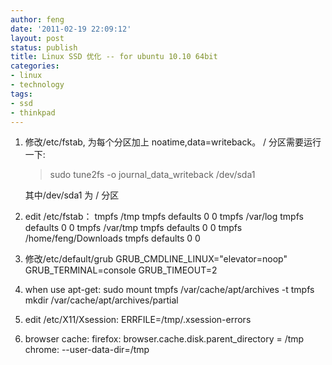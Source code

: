```yaml
---
author: feng
date: '2011-02-19 22:09:12'
layout: post
status: publish
title: Linux SSD 优化 -- for ubuntu 10.10 64bit
categories:
- linux
- technology
tags:
- ssd
- thinkpad
---
```


1.  修改/etc/fstab, 为每个分区加上 noatime,data=writeback。 / 分区需要运行一下:
    > sudo tune2fs -o journal\_data\_writeback /dev/sda1

    其中/dev/sda1 为 / 分区
2.  edit /etc/fstab： tmpfs /tmp tmpfs defaults 0 0 tmpfs /var/log
    tmpfs defaults 0 0 tmpfs /var/tmp tmpfs defaults 0 0 tmpfs
    /home/feng/Downloads tmpfs defaults 0 0
3.  修改/etc/default/grub GRUB\_CMDLINE\_LINUX="elevator=noop"
    GRUB\_TERMINAL=console GRUB\_TIMEOUT=2
4.  when use apt-get: sudo mount tmpfs /var/cache/apt/archives -t
    tmpfs mkdir /var/cache/apt/archives/partial
5.  edit ﻿﻿﻿/etc/X11/Xsession: ERRFILE=/tmp/.xsession-errors
6.  browser cache: firefox: browser.cache.disk.parent\_directory =
    /tmp chrome: --user-data-dir=/tmp



